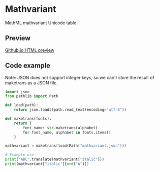 # Mathvariant
MathML mathvariant Unicode table

## Preview
[Github.io HTML preview](https://htmlpreview.github.io/?https://github.com/fourpoints/mathvariant/blob/master/index.html)


## Code example
Note: JSON does not support integer keys, so we can't store the result of maketrans as a JSON file.

```py
import json
from pathlib import Path

def load(path):
    return json.loads(path.read_text(encoding="utf-8"))

def maketrans(fonts):
    return {
        font_name: str.maketrans(alphabet)
        for font_name, alphabet in fonts.items()
    }

mathvariant = maketrans(load(Path("mathvariant.json")))

# Example use
print("ABC".translate(mathvariant["italic"]))
print(mathvariant["italic"][ord("A")])
``` 
